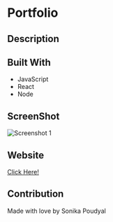 # Portfolio

## Description

## Built With
* JavaScript
* React
* Node


## ScreenShot
![Screenshot 1](./public/images/Screenshot.png)


## Website
[Click Here!]()

## Contribution
Made with love by Sonika Poudyal 